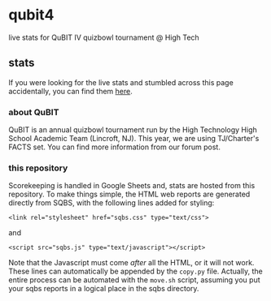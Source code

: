 # qubit4
live stats for QuBIT IV quizbowl tournament @ High Tech

## stats
If you were looking for the live stats and stumbled across this page accidentally, you can find them [here](stats.html).

### about QuBIT
QuBIT is an annual quizbowl tournament run by the High Technology High School Academic Team (Lincroft, NJ). This year, we are using TJ/Charter's FACTS set. You can find more information from our forum post.

### this repository
Scorekeeping is handled in Google Sheets and, stats are hosted from this repository. To make things simple, the HTML web reports are generated directly from SQBS, with the following lines added for styling:

```
<link rel="stylesheet" href="sqbs.css" type="text/css">
```

and

```
<script src="sqbs.js" type="text/javascript"></script>
```

Note that the Javascript must come *after* all the HTML, or it will not work. These lines can automatically be appended by the `copy.py` file. Actually, the entire process can be automated with the `move.sh` script, assuming you put your sqbs reports in a logical place in the sqbs directory. 
